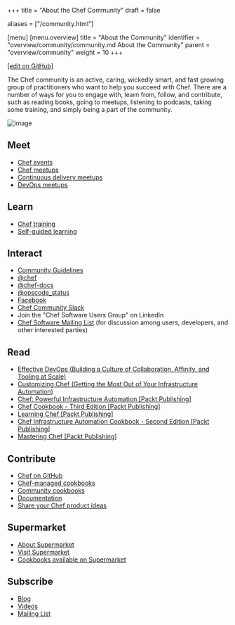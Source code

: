 +++
title = "About the Chef Community"
draft = false

aliases = ["/community.html"]

[menu]
  [menu.overview]
    title = "About the Community"
    identifier = "overview/community/community.md About the Community"
    parent = "overview/community"
    weight = 10
+++

[\[edit on GitHub\]](https://github.com/chef/chef-web-docs/blob/master/content/community.md)

The Chef community is an active, caring, wickedly smart, and fast
growing group of practitioners who want to help you succeed with Chef.
There are a number of ways for you to engage with, learn from, follow,
and contribute, such as reading books, going to meetups, listening to
podcasts, taking some training, and simply being a part of the
community.

![image](/images/ChefRally.jpg)

## Meet

- [Chef events](https://events.chef.io/)
- [Chef meetups](https://www.meetup.com/topics/opscode/)
- [Continuous delivery
    meetups](https://www.meetup.com/topics/continuous-delivery/)
- [DevOps meetups](https://www.meetup.com/topics/devops/)

## Learn

- [Chef training](https://training.chef.io/)
- [Self-guided learning](https://learn.chef.io/)

## Interact

- [Community Guidelines](/community_guidelines/)
- [@chef](https://twitter.com/chef)
- [@chef-docs](https://twitter.com/chefdocs)
- [@opscode_status](https://twitter.com/opscode_status)
- [Facebook](https://www.facebook.com/getchefdotcom)
- [Chef Community Slack](https://community-slack.chef.io/)
- Join the "Chef Software Users Group" on LinkedIn
- [Chef Software Mailing List](https://discourse.chef.io/) (for
    discussion among users, developers, and other interested parties)

## Read

- [Effective DevOps (Building a Culture of Collaboration, Affinity,
    and Tooling at
    Scale)](http://shop.oreilly.com/product/0636920039846.do)
- [Customizing Chef (Getting the Most Out of Your Infrastructure
    Automation)](http://shop.oreilly.com/product/0636920032984.do)
- [Chef: Powerful Infrastructure Automation \[Packt
    Publishing\]](https://www.packtpub.com/virtualization-and-cloud/chef-powerful-infrastructure-automation)
- [Chef Cookbook - Third Edition \[Packt
    Publishing\]](https://www.packtpub.com/networking-and-servers/chef-cookbook-third-edition)
- [Learning Chef \[Packt
    Publishing\]](https://www.packtpub.com/networking-and-servers/learning-chef)
- [Chef Infrastructure Automation Cookbook - Second Edition \[Packt
    Publishing\]](https://www.packtpub.com/networking-and-servers/chef-infrastructure-automation-cookbook-second-edition/)
- [Mastering Chef \[Packt
    Publishing\]](https://www.packtpub.com/networking-and-servers/mastering-chef/)

## Contribute

- [Chef on GitHub](https://github.com/chef)
- [Chef-managed cookbooks](https://github.com/chef-cookbooks)
- [Community cookbooks](https://supermarket.chef.io)
- [Documentation](https://github.com/chef/chef-web-docs)
- [Share your Chef product ideas](https://www.chef.io/feedback/)

## Supermarket

- [About Supermarket](/supermarket/)
- [Visit Supermarket](https://supermarket.chef.io)
- [Cookbooks available on
    Supermarket](https://supermarket.chef.io/cookbooks-directory)

## Subscribe

- [Blog](https://blog.chef.io/)
- [Videos](https://www.youtube.com/user/getchef)
- [Mailing List](https://discourse.chef.io/)

